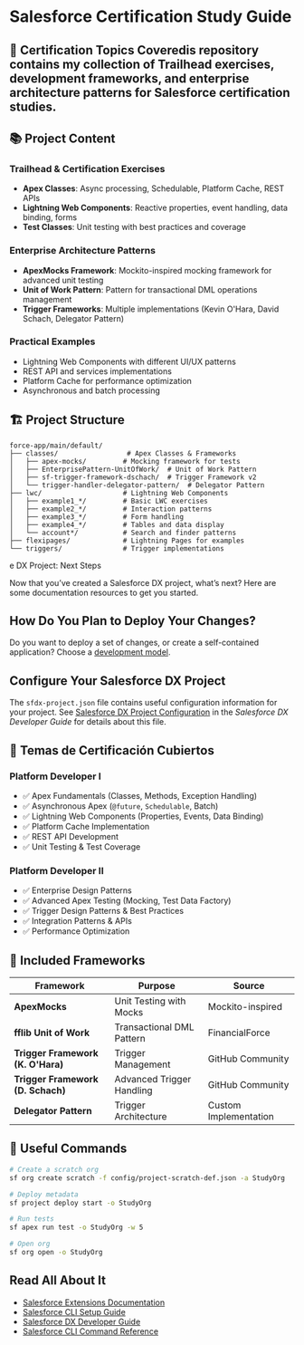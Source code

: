 # Salesforce Certification Study Guide 
## 🎯 Certification Topics Coveredis repository contains my collection of Trailhead exercises, development frameworks, and enterprise architecture patterns for Salesforce certification studies.

## 📚 Project Content

### Trailhead & Certification Exercises
- **Apex Classes**: Async processing, Schedulable, Platform Cache, REST APIs
- **Lightning Web Components**: Reactive properties, event handling, data binding, forms
- **Test Classes**: Unit testing with best practices and coverage

### Enterprise Architecture Patterns
- **ApexMocks Framework**: Mockito-inspired mocking framework for advanced unit testing
- **Unit of Work Pattern**: Pattern for transactional DML operations management
- **Trigger Frameworks**: Multiple implementations (Kevin O'Hara, David Schach, Delegator Pattern)

### Practical Examples
- Lightning Web Components with different UI/UX patterns
- REST API and services implementations
- Platform Cache for performance optimization
- Asynchronous and batch processing

## 🏗️ Project Structure

```
force-app/main/default/
├── classes/                 # Apex Classes & Frameworks
│   ├── apex-mocks/         # Mocking framework for tests
│   ├── EnterprisePattern-UnitOfWork/  # Unit of Work Pattern
│   ├── sf-trigger-framework-dschach/  # Trigger Framework v2
│   └── trigger-handler-delegator-pattern/  # Delegator Pattern
├── lwc/                    # Lightning Web Components
│   ├── example1_*/         # Basic LWC exercises
│   ├── example2_*/         # Interaction patterns
│   ├── example3_*/         # Form handling
│   ├── example4_*/         # Tables and data display
│   └── account*/           # Search and finder patterns
├── flexipages/             # Lightning Pages for examples
└── triggers/               # Trigger implementations
```
e DX Project: Next Steps

Now that you’ve created a Salesforce DX project, what’s next? Here are some documentation resources to get you started.

## How Do You Plan to Deploy Your Changes?

Do you want to deploy a set of changes, or create a self-contained application? Choose a [development model](https://developer.salesforce.com/tools/vscode/en/user-guide/development-models).

## Configure Your Salesforce DX Project

The `sfdx-project.json` file contains useful configuration information for your project. See [Salesforce DX Project Configuration](https://developer.salesforce.com/docs/atlas.en-us.sfdx_dev.meta/sfdx_dev/sfdx_dev_ws_config.htm) in the _Salesforce DX Developer Guide_ for details about this file.

## 🎯 Temas de Certificación Cubiertos

### Platform Developer I
- ✅ Apex Fundamentals (Classes, Methods, Exception Handling)
- ✅ Asynchronous Apex (`@future`, `Schedulable`, Batch)
- ✅ Lightning Web Components (Properties, Events, Data Binding)
- ✅ Platform Cache Implementation
- ✅ REST API Development
- ✅ Unit Testing & Test Coverage

### Platform Developer II
- ✅ Enterprise Design Patterns
- ✅ Advanced Apex Testing (Mocking, Test Data Factory)
- ✅ Trigger Design Patterns & Best Practices
- ✅ Integration Patterns & APIs
- ✅ Performance Optimization

## 🔧 Included Frameworks

| Framework | Purpose | Source |
|-----------|---------|--------|
| **ApexMocks** | Unit Testing with Mocks | Mockito-inspired |
| **fflib Unit of Work** | Transactional DML Pattern | FinancialForce |
| **Trigger Framework (K. O'Hara)** | Trigger Management | GitHub Community |
| **Trigger Framework (D. Schach)** | Advanced Trigger Handling | GitHub Community |
| **Delegator Pattern** | Trigger Architecture | Custom Implementation |

## 🚀 Useful Commands

```bash
# Create a scratch org
sf org create scratch -f config/project-scratch-def.json -a StudyOrg

# Deploy metadata
sf project deploy start -o StudyOrg

# Run tests
sf apex run test -o StudyOrg -w 5

# Open org
sf org open -o StudyOrg
```

## Read All About It

- [Salesforce Extensions Documentation](https://developer.salesforce.com/tools/vscode/)
- [Salesforce CLI Setup Guide](https://developer.salesforce.com/docs/atlas.en-us.sfdx_setup.meta/sfdx_setup/sfdx_setup_intro.htm)
- [Salesforce DX Developer Guide](https://developer.salesforce.com/docs/atlas.en-us.sfdx_dev.meta/sfdx_dev/sfdx_dev_intro.htm)
- [Salesforce CLI Command Reference](https://developer.salesforce.com/docs/atlas.en-us.sfdx_cli_reference.meta/sfdx_cli_reference/cli_reference.htm)
